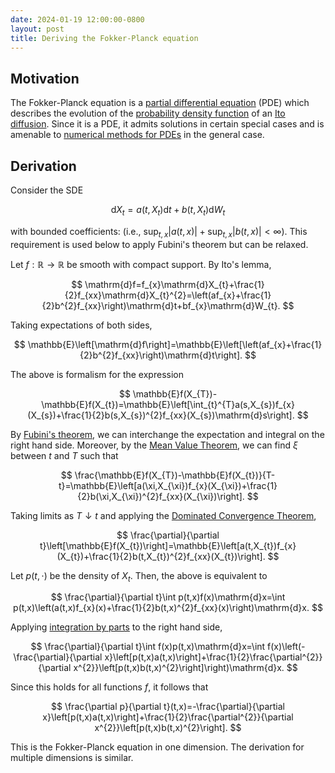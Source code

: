 ```yaml
---
date: 2024-01-19 12:00:00-0800
layout: post
title: Deriving the Fokker-Planck equation
---
```

## Motivation

The Fokker-Planck equation is a [partial differential equation](https://en.wikipedia.org/wiki/Partial_differential_equation) (PDE) which describes the evolution of the [probability density function](https://en.wikipedia.org/wiki/Probability_density_function) of an [Ito diffusion](https://en.wikipedia.org/wiki/It%C3%B4_diffusion).
Since it is a PDE, it admits solutions in certain special cases and is amenable to [numerical methods for PDEs](https://en.wikipedia.org/wiki/Partial_differential_equation#Numerical_solutions) in the general case.

## Derivation

Consider the SDE

$$
\mathrm{d}X_{t}=a(t,X_{t})\mathrm{d}t+b(t,X_{t})\mathrm{d}W_{t}
$$

with bounded coefficients: (i.e., $\sup_{t,x}|a(t,x)|+\sup_{t,x}|b(t,x)|<\infty$).
This requirement is used below to apply Fubini's theorem but can be relaxed.

Let $f:\mathbb{R}\rightarrow\mathbb{R}$ be smooth with compact support.
By Ito's lemma,

$$
\mathrm{d}f=f_{x}\mathrm{d}X_{t}+\frac{1}{2}f_{xx}\mathrm{d}X_{t}^{2}=\left(af_{x}+\frac{1}{2}b^{2}f_{xx}\right)\mathrm{d}t+bf_{x}\mathrm{d}W_{t}.
$$

Taking expectations of both sides,

$$
\mathbb{E}\left[\mathrm{d}f\right]=\mathbb{E}\left[\left(af_{x}+\frac{1}{2}b^{2}f_{xx}\right)\mathrm{d}t\right].
$$

The above is formalism for the expression

$$
\mathbb{E}f(X_{T})-\mathbb{E}f(X_{t})=\mathbb{E}\left[\int_{t}^{T}a(s,X_{s})f_{x}(X_{s})+\frac{1}{2}b(s,X_{s})^{2}f_{xx}(X_{s})\mathrm{d}s\right].
$$

By [Fubini's theorem](https://en.wikipedia.org/wiki/Fubini's_theorem), we can interchange the expectation and integral on the right hand side.
Moreover, by the [Mean Value Theorem](https://en.wikipedia.org/wiki/Mean_value_theorem), we can find $\xi$ between $t$ and $T$ such that 

$$
\frac{\mathbb{E}f(X_{T})-\mathbb{E}f(X_{t})}{T-t}=\mathbb{E}\left[a(\xi,X_{\xi})f_{x}(X_{\xi})+\frac{1}{2}b(\xi,X_{\xi})^{2}f_{xx}(X_{\xi})\right].
$$

Taking limits as $T\downarrow t$ and applying the [Dominated Convergence Theorem](https://en.wikipedia.org/wiki/Dominated_convergence_theorem),

$$
\frac{\partial}{\partial t}\left[\mathbb{E}f(X_{t})\right]=\mathbb{E}\left[a(t,X_{t})f_{x}(X_{t})+\frac{1}{2}b(t,X_{t})^{2}f_{xx}(X_{t})\right].
$$

Let $p(t,\cdot)$ be the density of $X_{t}$.
Then, the above is equivalent to

$$
\frac{\partial}{\partial t}\int p(t,x)f(x)\mathrm{d}x=\int p(t,x)\left(a(t,x)f_{x}(x)+\frac{1}{2}b(t,x)^{2}f_{xx}(x)\right)\mathrm{d}x.
$$

Applying [integration by parts](https://en.wikipedia.org/wiki/Integration_by_parts) to the right hand side,

$$
\frac{\partial}{\partial t}\int f(x)p(t,x)\mathrm{d}x=\int f(x)\left(-\frac{\partial}{\partial x}\left[p(t,x)a(t,x)\right]+\frac{1}{2}\frac{\partial^{2}}{\partial x^{2}}\left[p(t,x)b(t,x)^{2}\right]\right)\mathrm{d}x.
$$

Since this holds for all functions $f$, it follows that

$$
\frac{\partial p}{\partial t}(t,x)=-\frac{\partial}{\partial x}\left[p(t,x)a(t,x)\right]+\frac{1}{2}\frac{\partial^{2}}{\partial x^{2}}\left[p(t,x)b(t,x)^{2}\right].
$$

This is the Fokker-Planck equation in one dimension.
The derivation for multiple dimensions is similar.
